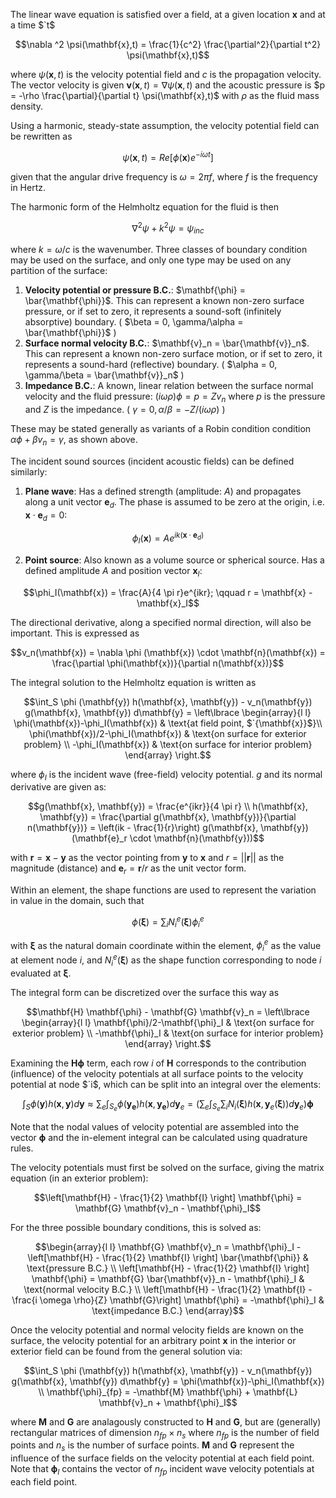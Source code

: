 The linear wave equation is satisfied over a field, at a given location $`\mathbf{x}`$ and at a time $`t$

```math
\nabla ^2 \psi(\mathbf{x},t) = \frac{1}{c^2} \frac{\partial^2}{\partial t^2} \psi(\mathbf{x},t)
```

where $`\psi(\mathbf{x},t)`$ is the velocity potential field and $`c`$ is the propagation velocity. The vector velocity is given $`\mathbf{v}(\mathbf{x},t) = \nabla \psi(\mathbf{x},t)`$ and the acoustic pressure is $`p = -\rho \frac{\partial}{\partial t} \psi(\mathbf{x},t)`$ with $`\rho`$ as the fluid mass density.

Using a harmonic, steady-state assumption, the velocity potential field can be rewritten as 

```math
\psi(\mathbf{x},t) = Re[\phi(\mathbf{x}) e^{-i\omega t}]
```

given that the angular drive frequency is $`\omega = 2 \pi f`$, where $`f`$ is the frequency in Hertz. 

The harmonic form of the Helmholtz equation for the fluid is then

```math
\nabla ^2 \psi + k^2 \psi= \psi_{inc}
```

where $`k=\omega / c`$ is the wavenumber. Three classes of boundary condition may be used on the surface, and only one type may be used on any partition of the surface:

1. **Velocity potential or pressure B.C.**: $`\mathbf{\phi} = \bar{\mathbf{\phi}}`$. This can represent a known non-zero surface pressure, or if set to zero, it represents a sound-soft (infinitely absorptive) boundary. ( $`\beta = 0, \gamma/\alpha = \bar{\mathbf{\phi}}`$ )
2. **Surface normal velocity B.C.**: $`\mathbf{v}_n = \bar{\mathbf{v}}_n`$. This can represent a known non-zero surface motion, or if set to zero, it represents a sound-hard (reflective) boundary. ( $`\alpha = 0, \gamma/\beta = \bar{\mathbf{v}}_n`$ )
3. **Impedance B.C.**: A known, linear relation between the surface normal velocity and the fluid pressure: $`(i \omega \rho) \phi = p = Z v_n`$ where $`p`$ is the pressure and $`Z`$ is the impedance. ( $`\gamma = 0, \alpha / \beta = -Z / (i \omega \rho)`$ )

These may be stated generally as variants of a Robin condition condition $`\alpha \phi + \beta v_n = \gamma`$, as shown above.

The incident sound sources (incident acoustic fields) can be defined similarly:

1. **Plane wave**: Has a defined strength (amplitude: $`A`$) and propagates along a unit vector $`\mathbf{e}_d`$. The phase is assumed to be zero at the origin, i.e. $`\mathbf{x} \cdot \mathbf{e}_d = 0`$: 

```math
\phi_I(\mathbf{x}) = A e^{ik(\mathbf{x} \cdot \mathbf{e}_d)}
```

2. **Point source**: Also known as a volume source or spherical source. Has a defined amplitude $`A`$ and position vector $`\mathbf{x}_I`$:

```math
\phi_I(\mathbf{x}) = \frac{A}{4 \pi r}e^{ikr}; \qquad r = \mathbf{x} - \mathbf{x}_I
```

The directional derivative, along a specified normal direction, will also be important. This is expressed as

```math
v_n(\mathbf{x}) = \nabla \phi (\mathbf{x}) \cdot \mathbf{n}(\mathbf{x}) = \frac{\partial \phi(\mathbf{x})}{\partial n(\mathbf{x})}
```

The integral solution to the Helmholtz equation is written as

```math
\int_S \phi (\mathbf{y}) h(\mathbf{x}, \mathbf{y}) - v_n(\mathbf{y}) g(\mathbf{x}, \mathbf{y}) d\mathbf{y} =
\left\lbrace 
\begin{array}{l l}
\phi(\mathbf{x})-\phi_I(\mathbf{x}) & \text{at field point, $`{\mathbf{x}}$}\\
\phi(\mathbf{x})/2-\phi_I(\mathbf{x}) & \text{on surface for exterior problem}  \\
-\phi_I(\mathbf{x}) & \text{on surface for interior problem}
\end{array}
\right.
```

where $`\phi_I`$ is the incident wave (free-field) velocity potential. $`g`$ and its normal derivative are given as:

```math
g(\mathbf{x}, \mathbf{y}) = \frac{e^{ikr}}{4 \pi r} \\
h(\mathbf{x}, \mathbf{y}) = \frac{\partial g(\mathbf{x}, \mathbf{y})}{\partial n(\mathbf{y})} = \left(ik - \frac{1}{r}\right) g(\mathbf{x}, \mathbf{y}) (\mathbf{e}_r \cdot \mathbf{n}(\mathbf{y}))
```

with $`\mathbf{r} = \mathbf{x} - \mathbf{y}`$ as the vector pointing from $`\mathbf{y}`$ to $`\mathbf{x}`$ and $`r = || \mathbf{r} ||`$ as the magnitude (distance) and $`\mathbf{e}_r = \mathbf{r}/r`$ as the unit vector form.

Within an element, the shape functions are used to represent the variation in value in the domain, such that

```math
\phi(\mathbf{\xi}) = \sum_i N_i^e(\mathbf{\xi}) \phi^e_i
```

with $`\mathbf{\xi}`$ as the natural domain coordinate within the element, $`\phi^e_i`$ as the value at element node $`i`$, and $`N_i^e(\mathbf{\xi})`$ as the shape function corresponding to node $`i`$ evaluated at $`\mathbf{\xi}`$.

The integral form can be discretized over the surface this way as

```math
\mathbf{H} \mathbf{\phi} - \mathbf{G} \mathbf{v}_n = 
\left\lbrace 
\begin{array}{l l}
\mathbf{\phi}/2-\mathbf{\phi}_I & \text{on surface for exterior problem}  \\
-\mathbf{\phi}_I & \text{on surface for interior problem}
\end{array}
\right.
```


Examining the $`\mathbf{H}\mathbf{\phi}`$ term, each row $`i`$ of $`\mathbf{H}`$ corresponds to the contribution (influence) of the velocity potentials at all surface points to the velocity potential at node $`i$, which can be split into an integral over the elements: 

```math
\int_S \phi (\mathbf{y}) h(\mathbf{x}, \mathbf{y}) d\mathbf{y} \approx
\sum_e \int_{S_e} \phi (\mathbf{y_e}) h(\mathbf{x}, \mathbf{y_e}) d\mathbf{y}_e = 
\left(\sum _e \int_{S_e} \sum _i N_i(\mathbf{\xi})h(\mathbf{x}, \mathbf{y}_e(\mathbf{\xi}))d\mathbf{y}_e \right)\mathbf{\phi}
```

Note that the nodal values of velocity potential are assembled into the vector $`\mathbf{\phi}`$ and the in-element integral can be calculated using quadrature rules.

The velocity potentials must first be solved on the surface, giving the matrix equation (in an exterior problem):

```math
\left[\mathbf{H} - \frac{1}{2} \mathbf{I} \right] \mathbf{\phi} = \mathbf{G} \mathbf{v}_n - \mathbf{\phi}_I
```

For the three possible boundary conditions, this is solved as:

```math
\begin{array}{l l}
\mathbf{G} \mathbf{v}_n = \mathbf{\phi}_I -\left[\mathbf{H} - \frac{1}{2} \mathbf{I} \right] \bar{\mathbf{\phi}}  & \text{pressure B.C.} \\
\left[\mathbf{H} - \frac{1}{2} \mathbf{I} \right] \mathbf{\phi} = \mathbf{G} \bar{\mathbf{v}}_n - \mathbf{\phi}_I & \text{normal velocity B.C.} \\
\left[\mathbf{H} - \frac{1}{2} \mathbf{I} - \frac{i \omega \rho}{Z} \mathbf{G}\right] \mathbf{\phi} = -\mathbf{\phi}_I  & \text{impedance B.C.}
\end{array}
```

Once the velocity potential and normal velocity fields are known on the surface, the velocity potential for an arbitrary point $`\mathbf{x}`$ in the interior or exterior field can be found from the general solution via: 

```math
\int_S \phi (\mathbf{y}) h(\mathbf{x}, \mathbf{y}) - v_n(\mathbf{y}) g(\mathbf{x}, \mathbf{y}) d\mathbf{y} =
\phi(\mathbf{x})-\phi_I(\mathbf{x}) \\
\mathbf{\phi}_{fp} = -\mathbf{M} \mathbf{\phi} + \mathbf{L} \mathbf{v}_n + \mathbf{\phi}_I
```

where $`\mathbf{M}`$ and $`\mathbf{G}`$ are analagously constructed to $`\mathbf{H}`$ and $`\mathbf{G}`$, but are (generally) rectangular matrices of dimension $`n_{fp} \times n_s`$ where $`n_{fp}`$ is the number of field points and $`n_s`$ is the number of surface points. $`\mathbf{M}`$ and $`\mathbf{G}`$ represent the influence of the surface fields on the velocity potential at each field point. Note that $`\mathbf{\phi}_I`$ contains the vector of $`n_{fp}`$ incident wave velocity potentials at each field point.

<!---

 ```
 \left[ 
    \begin{matrix}
    \mathbf{H}_{11} & \mathbf{H}_{12} \\
    \mathbf{H}_{21} & \mathbf{H}_{22}
    \end{matrix}
 \right]
 \left\lbrace
    \begin{matrix}
    \mathbf{\phi}_1 \\
    \mathbf{\phi}_2
    \end{matrix}
 \right\rbrace
 +
  \left[ 
    \begin{matrix}
    \mathbf{G}_{11} & \mathbf{G}_{12} \\
    \mathbf{G}_{21} & \mathbf{G}_{22}
    \end{matrix}
 \right]
 \left\lbrace
    \begin{matrix}
    \mathbf{v}_1 \\
    \mathbf{v}_2
    \end{matrix}
 \right\rbrace
 =
  \left\lbrace
    \begin{matrix}
    \mathbf{\phi}^I_1 \\
    \mathbf{\phi}^I_2
    \end{matrix}
 \right\rbrace
 ```

 where $`\mathbf{v}_1 = \bar{\mathbf{v}}`$ (velocity B.C.s), $`\mathbf{\phi_2} = \bar{\mathbf{\phi}} + Z\mathbf{v}_2`$ (pressure and impedance B.C.s)

 ```
 \mathbf{H}_{21} \mathbf{\phi}_1 + \mathbf{H}_{22} (\bar{\mathbf{\phi}} + Z\mathbf{v}_2) + \mathbf{G}_{21} \bar{\mathbf{v}} + \mathbf{G}_{22} \mathbf{v}_2 = \mathbf{\phi}^I_2 \\
\mathbf{v}_2 = [\mathbf{G}_{22} + \mathbf{H}_{22} Z]^{-1}(\mathbf{\phi}^I_2 - \mathbf{H}_{21} \mathbf{\phi}_1 - \mathbf{H}_{22} \bar{\mathbf{\phi}} - \mathbf{G}_{21} \bar{\mathbf{v}})
 ```

 ```
 \mathbf{H}_{11} \mathbf{\phi}_1 + \mathbf{H}_{12} \bar{\mathbf{\phi}} + [\mathbf{H}_{12} Z + \mathbf{G}_{12}] [\mathbf{G}_{22} + \mathbf{H}_{22} Z]^{-1}(\mathbf{\phi}^I_2 - \mathbf{H}_{21} \mathbf{\phi}_1 - \mathbf{H}_{22} \bar{\mathbf{\phi}} - \mathbf{G}_{21} \bar{\mathbf{v}}) + \mathbf{G}_{11} \bar{\mathbf{v}}  = \mathbf{\phi}^I_1 \\
 [\mathbf{H}_{11} - \mathbf{\beta} \mathbf{H}_{21}] \mathbf{\phi}_1 = (\mathbf{\phi}^I_1 - \mathbf{\beta} \mathbf{\phi}^I_2) + [\mathbf{H}_{12} - \mathbf{\beta}\mathbf{H}_{22}] \bar{\mathbf{\phi}} + [\mathbf{G}_{11} - \mathbf{\beta} \mathbf{G}_{21}] \bar{\mathbf{v}}
 ```

 $`\mathbf{\beta} = [\mathbf{H}_{12} Z + \mathbf{G}_{12}] [\mathbf{G}_{22} + \mathbf{H}_{22} Z]^{-1}$

 -->
